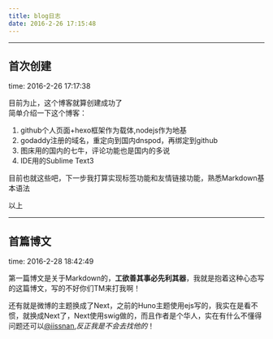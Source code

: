 ```yaml
---
title: blog日志
date: 2016-2-26 17:15:48
---
```


-----
## 首次创建  
time: 2016-2-26 17:17:38  

目前为止，这个博客就算创建成功了  
简单介绍一下这个博客：  
1. github个人页面+hexo框架作为载体,nodejs作为地基  
2. godaddy注册的域名，重定向到国内dnspod，再绑定到github  
3. 图床用的国内的七牛，评论功能也是国内的多说  
4. IDE用的Sublime Text3   

目前也就这些吧，下一步我打算实现标签功能和友情链接功能，熟悉Markdown基本语法

以上

----
## 首篇博文
time: 2016-2-28 18:42:49

第一篇博文是关于Markdown的，**工欲善其事必先利其器**，我就是抱着这种心态写的这篇博文，写的不好你们TM来打我啊！

还有就是微博的主题换成了Next，之前的Huno主题使用ejs写的，我实在是看不惯，就换成Next了，Next使用swig做的，而且作者是个华人，实在有什么不懂得问题还可以[@iissnan](http://notes.iissnan.com/),*反正我是不会去找他的*！